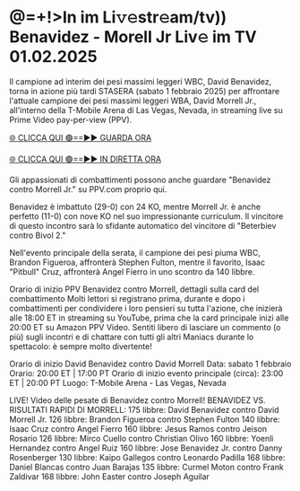 # @=+!>In im Li𝚟𝚎str𝚎am/tv)) Benavidez - Morell Jr Liv𝚎 im TV 01.02.2025 #

Il campione ad interim dei pesi massimi leggeri WBC, David Benavidez, torna in azione più tardi STASERA (sabato 1 febbraio 2025) per affrontare l'attuale campione dei pesi massimi leggeri WBA, David Morrell Jr., all'interno della T-Mobile Arena di Las Vegas, Nevada, in streaming live su Prime Video pay-per-view (PPV).

[🌐 CLICCA QUI 🟢==►► GUARDA ORA](https://t.co/m7ExaY6nm2)

[🌐 CLICCA QUI 🟢==►► IN DIRETTA ORA](https://t.co/m7ExaY6nm2)

Gli appassionati di combattimenti possono anche guardare "Benavidez contro Morrell Jr." su PPV.com proprio qui.

Benavidez è imbattuto (29-0) con 24 KO, mentre Morrell Jr. è anche perfetto (11-0) con nove KO nel suo impressionante curriculum. Il vincitore di questo incontro sarà lo sfidante automatico del vincitore di "Beterbiev contro Bivol 2."

Nell'evento principale della serata, il campione dei pesi piuma WBC, Brandon Figueroa, affronterà Stephen Fulton, mentre il favorito, Isaac "Pitbull" Cruz, affronterà Angel Fierro in uno scontro da 140 libbre.

Orario di inizio PPV Benavidez contro Morrell, dettagli sulla card del combattimento
Molti lettori si registrano prima, durante e dopo i combattimenti per condividere i loro pensieri su tutta l'azione, che inizierà alle 18:00 ET in streaming su YouTube, prima che la card principale inizi alle 20:00 ET su Amazon PPV Video. Sentiti libero di lasciare un commento (o più) sugli incontri e di chattare con tutti gli altri Maniacs durante lo spettacolo: è sempre molto divertente!

Orario di inizio David Benavidez contro David Morrell
Data: sabato 1 febbraio
Orario: 20:00 ET | 17:00 PT
Orario di inizio evento principale (circa): 23:00 ET | 20:00 PT
Luogo: T-Mobile Arena - Las Vegas, Nevada

LIVE! Video delle pesate di Benavidez contro Morrell!
BENAVIDEZ VS. RISULTATI RAPIDI DI MORRELL:
175 libbre: David Benavidez contro David Morrell Jr.
126 libbre: Brandon Figueroa contro Stephen Fulton
140 libbre: Isaac Cruz contro Angel Fierro
160 libbre: Jesus Ramos contro Jeison Rosario
126 libbre: Mirco Cuello contro Christian Olivo
160 libbre: Yoenli Hernandez contro Angel Ruiz
160 libbre: Jose Benavidez Jr. contro Danny Rosenberger
130 libbre: Kaipo Gallegos contro Leonardo Padilla
168 libbre: Daniel Blancas contro Juan Barajas
135 libbre: Curmel Moton contro Frank Zaldivar
168 libbre: John Easter contro Joseph Aguilar
